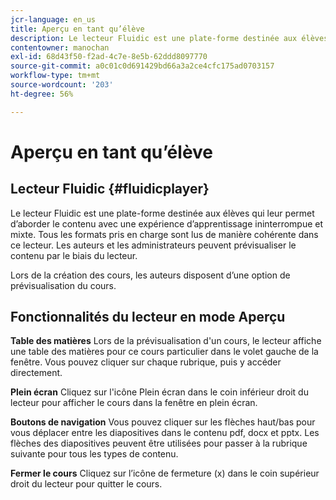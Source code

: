 ```yaml
---
jcr-language: en_us
title: Aperçu en tant qu’élève
description: Le lecteur Fluidic est une plate-forme destinée aux élèves qui leur permet d’aborder le contenu avec une expérience d’apprentissage ininterrompue et mixte. Tous les formats pris en charge sont lus de manière cohérente dans ce lecteur. Les auteurs et les administrateurs peuvent prévisualiser le contenu par le biais du lecteur.
contentowner: manochan
exl-id: 68d43f50-f2ad-4c7e-8e5b-62ddd8097770
source-git-commit: a0c01c0d691429bd66a3a2ce4cfc175ad0703157
workflow-type: tm+mt
source-wordcount: '203'
ht-degree: 56%

---
```


# Aperçu en tant qu’élève

## Lecteur Fluidic {#fluidicplayer}

Le lecteur Fluidic est une plate-forme destinée aux élèves qui leur permet d’aborder le contenu avec une expérience d’apprentissage ininterrompue et mixte. Tous les formats pris en charge sont lus de manière cohérente dans ce lecteur. Les auteurs et les administrateurs peuvent prévisualiser le contenu par le biais du lecteur.

Lors de la création des cours, les auteurs disposent d’une option de prévisualisation du cours.

## Fonctionnalités du lecteur en mode Aperçu

**Table des matières** Lors de la prévisualisation d&#39;un cours, le lecteur affiche une table des matières pour ce cours particulier dans le volet gauche de la fenêtre. Vous pouvez cliquer sur chaque rubrique, puis y accéder directement.

**Plein écran** Cliquez sur l&#39;icône Plein écran dans le coin inférieur droit du lecteur pour afficher le cours dans la fenêtre en plein écran.

**Boutons de navigation** Vous pouvez cliquer sur les flèches haut/bas pour vous déplacer entre les diapositives dans le contenu pdf, docx et pptx. Les flèches des diapositives peuvent être utilisées pour passer à la rubrique suivante pour tous les types de contenu.

**Fermer le cours** Cliquez sur l’icône de fermeture (x) dans le coin supérieur droit du lecteur pour quitter le cours.
